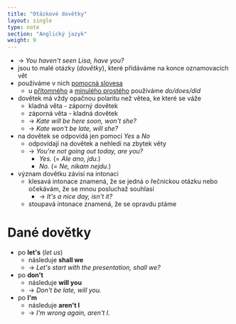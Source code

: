```yaml
---
title: "Otázkové dovětky"
layout: single
type: note
section: "Anglický jazyk"
weight: 9
---
```

- -> _You haven't seen Lisa, have you?_
- jsou to malé otázky (_dovětky_), které přidáváme na konce oznamovacích vět
- používáme v nich [pomocná slovesa](/notes/research/english/auxiliary-verbs)
    - u [přítomného](/notes/research/english/present-simple) a [minulého prostého](/notes/research/english/past-simple) používáme _do/does/did_
- dovětek má vždy opačnou polaritu než větea, ke které se váže
    - kladná věta - záporný dovětek
    - záporná věta - kladná dovětek
    - -> _Kate will be here soon, won't she?_
    - -> _Kate won't be late, will she?_
- na dovětek se odpovídá jen pomocí _Yes_ a _No_
    - odpovídají na dovětek a nehledí na zbytek věty
    - -> _You're not going out today, are you?_
        - _Yes._ (= _Ale ano, jdu._)
        - _No._ (= _Ne, nikam nejdu._)
- význam dovětku závisí na intonaci
    - klesavá intonace znamená, že se jedná o řečnickou otázku nebo očekávám, že se mnou posluchaž souhlasí
        - -> _It's a nice day, isn't it?_
    - stoupavá intonace znamená, že se opravdu ptáme
# Dané dovětky
- po **let's** (_let us_)
    - následuje **shall we**
    - -> _Let's start with the presentation, shall we?_
- po **don't**
    - následuje **will you**
    - -> _Don't be late, will you._
- po **I'm**
    - následuje **aren't I**
    - -> _I'm wrong again, aren't I._